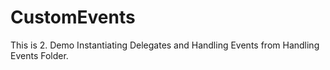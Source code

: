 # CustomEvents

This is 2. Demo Instantiating Delegates and Handling Events from Handling Events Folder.
